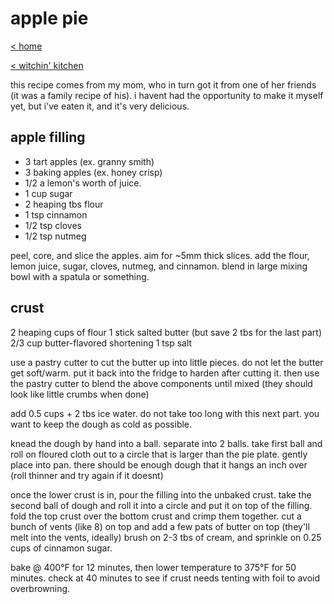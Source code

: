 # apple pie

[< home](../index.md)

[< witchin' kitchen](../recipes.md)

this recipe comes from my mom, who in turn got it from one of her friends (it was a family recipe of his). i havent had the opportunity to make it myself yet, but i've eaten it, and it's very delicious.

## apple filling

- 3 tart apples (ex. granny smith)
- 3 baking apples (ex. honey crisp)
- 1/2 a lemon's worth of juice.
- 1 cup sugar
- 2 heaping tbs flour
- 1 tsp cinnamon
- 1/2 tsp cloves
- 1/2 tsp nutmeg

peel, core, and slice the apples. aim for ~5mm thick slices. add the flour, lemon juice, sugar, cloves, nutmeg, and cinnamon. blend in large mixing bowl with a spatula or something.

## crust

2 heaping cups of flour
1 stick salted butter (but save 2 tbs for the last part)
2/3 cup butter-flavored shortening
1 tsp salt

use a pastry cutter to cut the butter up into little pieces. do not let the butter get soft/warm. put it back into the fridge to harden after cutting it. then use the pastry cutter to blend the above components until mixed (they should look like little crumbs when done)

add 0.5 cups + 2 tbs ice water. do not take too long with this next part. you want to keep the dough as cold as possible.

knead the dough by hand into a ball. separate into 2 balls. take first ball and roll on floured cloth out to a circle that is larger than the pie plate. gently place into pan. there should be enough dough that it hangs an inch over (roll thinner and try again if it doesnt)

once the lower crust is in, pour the filling into the unbaked crust. take the second ball of dough and roll it into a circle and put it on top of the filling. fold the top crust over the bottom crust and crimp them together. cut a bunch of vents (like 8) on top and add a few pats of butter on top (they'll melt into the vents, ideally) brush on 2-3 tbs of cream, and sprinkle on 0.25 cups of cinnamon sugar. 

bake @ 400°F for 12 minutes, then lower temperature to 375°F for 50 minutes. check at 40 minutes to see if crust needs tenting with foil to avoid overbrowning.
